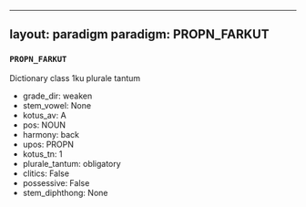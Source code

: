 
---
layout: paradigm
paradigm: PROPN_FARKUT
---
### ` PROPN_FARKUT `

Dictionary class 1ku plurale tantum
* grade_dir: weaken
* stem_vowel: None
* kotus_av: A
* pos: NOUN
* harmony: back
* upos: PROPN
* kotus_tn: 1
* plurale_tantum: obligatory
* clitics: False
* possessive: False
* stem_diphthong: None
